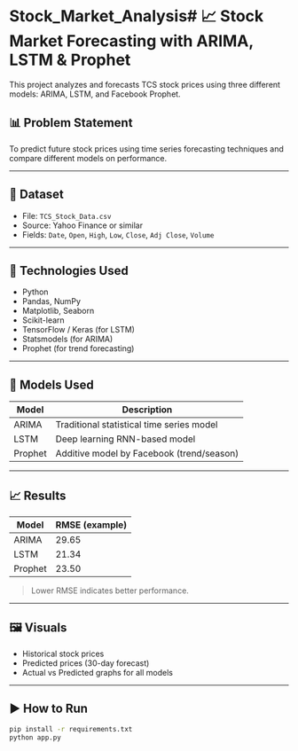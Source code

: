 # Stock_Market_Analysis# 📈 Stock Market Forecasting with ARIMA, LSTM & Prophet

This project analyzes and forecasts TCS stock prices using three different models: ARIMA, LSTM, and Facebook Prophet.

## 📊 Problem Statement
To predict future stock prices using time series forecasting techniques and compare different models on performance.

---

## 📁 Dataset
- File: `TCS_Stock_Data.csv`
- Source: Yahoo Finance or similar
- Fields: `Date`, `Open`, `High`, `Low`, `Close`, `Adj Close`, `Volume`

---

## 🔧 Technologies Used
- Python
- Pandas, NumPy
- Matplotlib, Seaborn
- Scikit-learn
- TensorFlow / Keras (for LSTM)
- Statsmodels (for ARIMA)
- Prophet (for trend forecasting)

---

## 🧠 Models Used

| Model     | Description                               |
|-----------|-------------------------------------------|
| ARIMA     | Traditional statistical time series model |
| LSTM      | Deep learning RNN-based model             |
| Prophet   | Additive model by Facebook (trend/season) |

---

## 📈 Results

| Model   | RMSE (example) |
|---------|----------------|
| ARIMA   | 29.65          |
| LSTM    | 21.34          |
| Prophet | 23.50          |

> Lower RMSE indicates better performance.

---

## 🖼 Visuals
- Historical stock prices
- Predicted prices (30-day forecast)
- Actual vs Predicted graphs for all models

---

## ▶️ How to Run
```bash
pip install -r requirements.txt
python app.py
